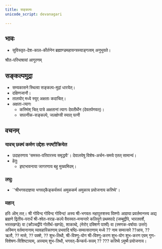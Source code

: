 ```yaml
---
title: सङ्कल्पः
unicode_script: devanagari  
  
---
```


## भावः

- सुविस्तृत-देश-काल-कीर्तनेन ब्रह्माण्डमहायन्त्रस्याङ्गत्वम् अनुभूयते।

श्रौत-परिभाषायां आगूरणम्

## सङ्कल्पमुद्रा

- सम्यकासने स्थित्वा सङ्कल्प-मुद्रां धारयेत्।
- दक्षिणजानौ।
- तालयोर् मध्ये स्युर् अक्षताः कदाचित्।
- अक्षता-त्यागः
  - कस्मिंश् चित् पात्रे अक्षतानां त्यागः देवतीर्थेन (देवतर्पणवत्)।
  - सपत्नीक-सङ्कल्पे, जलक्षेप्त्री स्यात् पत्नी

## वचनम्

### यावच् छक्यं कर्मण उद्देशः स्पष्टीक्रियेत

- उदाहरणाय 'समस्त-परिवारस्य समृद्ध्यै'। देवालयेषु विशेष-अर्चन-समये एतत् सामान्यं।
- हेतुः
  - इष्टभावनाया जागरणाय बहु मुख्यमिदम्।

### लघुः

- `'श्रीभगवदाज्ञया भगवद्कैङ्कर्यरूपं अमुककर्म अमुकाय प्रयोजनाय करिष्ये'।

### महान्

हरिः ऒम् तत्। श्री गोविन्द गोविन्द गोविन्द! अस्य श्री-भगवतः महापुरुशस्य विश्णोः आज्ञया प्रवर्तमानस्य अद्य ब्रह्मणे द्वितीय-परार्धे श्री-श्वेत-वराह-कल्पे वैवस्वत-मन्वन्तरे कलियुगे प्रथमपादे (जम्बुद्वीपे, भारतवर्शे, भरतखण्डे) वा (क्रौञ्चद्वीपे गोतीर्थ-खण्डे), शाकाब्दे, (मेरोर् दक्शिणे पार्श्वे) वा (रमणक-वर्षायाः उत्तरे) अस्मिन् वर्तमानानाम् व्यावहारिकाणाम् प्रभवादि षष्ठि-सम्वत्सराणाम् मध्ये ?? नाम सम्वत्सरे ??आय, ?? ऋतौ, ?? मासे, ?? पक्शे, ?? शुभ-तिथौ, श्री-विश्णु-योग श्री-विश्णु-करण शुभ-योग शुभ-करण एवम् गुण-विशेषण-विशिष्टायाम्, अस्याम् शुभ-तिथौ, भगवत्-कैन्कर्य-रूपम् ?? ??? करिष्ये ऽमुष्मै प्रयोजनाय।
